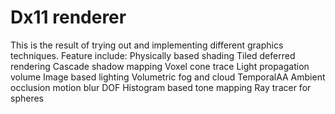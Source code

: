 # Dx11 renderer 
This is the result of trying out and implementing different graphics techniques.
Feature include:
Physically based shading
Tiled deferred rendering
Cascade shadow mapping
Voxel cone trace
Light propagation volume
Image based lighting
Volumetric fog and cloud
TemporalAA
Ambient occlusion
motion blur
DOF
Histogram based tone mapping
Ray tracer for spheres
